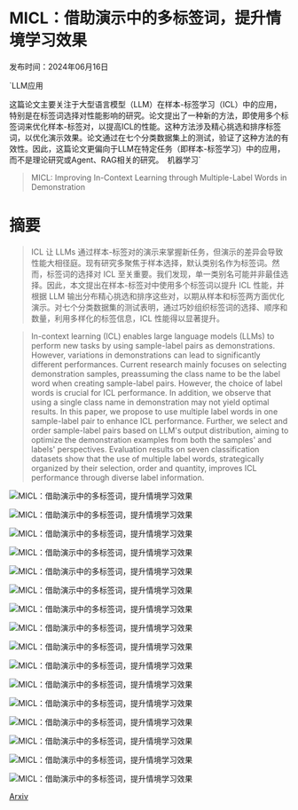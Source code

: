 # MICL：借助演示中的多标签词，提升情境学习效果

发布时间：2024年06月16日

`LLM应用

这篇论文主要关注于大型语言模型（LLM）在样本-标签学习（ICL）中的应用，特别是在标签词选择对性能影响的研究。论文提出了一种新的方法，即使用多个标签词来优化样本-标签对，以提高ICL的性能。这种方法涉及精心挑选和排序标签词，以优化演示效果。论文通过在七个分类数据集上的测试，验证了这种方法的有效性。因此，这篇论文更偏向于LLM在特定任务（即样本-标签学习）中的应用，而不是理论研究或Agent、RAG相关的研究。` `机器学习`

> MICL: Improving In-Context Learning through Multiple-Label Words in Demonstration

# 摘要

> ICL 让 LLMs 通过样本-标签对的演示来掌握新任务，但演示的差异会导致性能大相径庭。现有研究多聚焦于样本选择，默认类别名作为标签词。然而，标签词的选择对 ICL 至关重要。我们发现，单一类别名可能并非最佳选择。因此，本文提出在样本-标签对中使用多个标签词以提升 ICL 性能，并根据 LLM 输出分布精心挑选和排序这些对，以期从样本和标签两方面优化演示。对七个分类数据集的测试表明，通过巧妙组织标签词的选择、顺序和数量，利用多样化的标签信息，ICL 性能得以显著提升。

> In-context learning (ICL) enables large language models (LLMs) to perform new tasks by using sample-label pairs as demonstrations. However, variations in demonstrations can lead to significantly different performances. Current research mainly focuses on selecting demonstration samples, preassuming the class name to be the label word when creating sample-label pairs. However, the choice of label words is crucial for ICL performance. In addition, we observe that using a single class name in demonstration may not yield optimal results. In this paper, we propose to use multiple label words in one sample-label pair to enhance ICL performance. Further, we select and order sample-label pairs based on LLM's output distribution, aiming to optimize the demonstration examples from both the samples' and labels' perspectives. Evaluation results on seven classification datasets show that the use of multiple label words, strategically organized by their selection, order and quantity, improves ICL performance through diverse label information.

![MICL：借助演示中的多标签词，提升情境学习效果](../../../paper_images/2406.10908/x1.png)

![MICL：借助演示中的多标签词，提升情境学习效果](../../../paper_images/2406.10908/x2.png)

![MICL：借助演示中的多标签词，提升情境学习效果](../../../paper_images/2406.10908/x3.png)

![MICL：借助演示中的多标签词，提升情境学习效果](../../../paper_images/2406.10908/x4.png)

![MICL：借助演示中的多标签词，提升情境学习效果](../../../paper_images/2406.10908/x5.png)

![MICL：借助演示中的多标签词，提升情境学习效果](../../../paper_images/2406.10908/x6.png)

![MICL：借助演示中的多标签词，提升情境学习效果](../../../paper_images/2406.10908/x7.png)

![MICL：借助演示中的多标签词，提升情境学习效果](../../../paper_images/2406.10908/x8.png)

![MICL：借助演示中的多标签词，提升情境学习效果](../../../paper_images/2406.10908/x9.png)

![MICL：借助演示中的多标签词，提升情境学习效果](../../../paper_images/2406.10908/x10.png)

![MICL：借助演示中的多标签词，提升情境学习效果](../../../paper_images/2406.10908/x11.png)

![MICL：借助演示中的多标签词，提升情境学习效果](../../../paper_images/2406.10908/x12.png)

![MICL：借助演示中的多标签词，提升情境学习效果](../../../paper_images/2406.10908/x13.png)

![MICL：借助演示中的多标签词，提升情境学习效果](../../../paper_images/2406.10908/x14.png)

![MICL：借助演示中的多标签词，提升情境学习效果](../../../paper_images/2406.10908/x15.png)

![MICL：借助演示中的多标签词，提升情境学习效果](../../../paper_images/2406.10908/x16.png)

[Arxiv](https://arxiv.org/abs/2406.10908)
